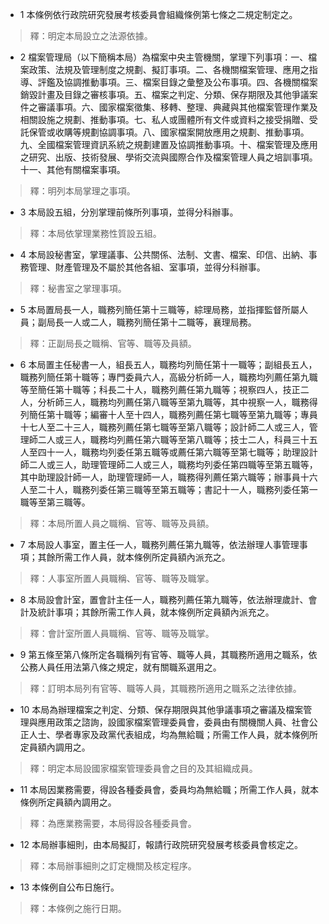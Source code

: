 * 1 本條例依行政院研究發展考核委員會組織條例第七條之二規定制定之。

> 釋：明定本局設立之法源依據。

* 2 檔案管理局（以下簡稱本局）為檔案中央主管機關，掌理下列事項：一、檔案政策、法規及管理制度之規劃、擬訂事項。二、各機關檔案管理、應用之指導、評鑑及協調推動事項。三、檔案目錄之彙整及公布事項。四、各機關檔案銷毀計畫及目錄之審核事項。五、檔案之判定、分類、保存期限及其他爭議案件之審議事項。六、國家檔案徵集、移轉、整理、典藏與其他檔案管理作業及相關設施之規劃、推動事項。七、私人或團體所有文件或資料之接受捐贈、受託保管或收購等規劃協調事項。八、國家檔案開放應用之規劃、推動事項。九、全國檔案管理資訊系統之規劃建置及協調推動事項。十、檔案管理及應用之研究、出版、技術發展、學術交流與國際合作及檔案管理人員之培訓事項。十一、其他有關檔案事項。

> 釋：明列本局掌理之事項。

* 3 本局設五組，分別掌理前條所列事項，並得分科辦事。

> 釋：本局依掌理業務性質設五組。

* 4 本局設秘書室，掌理議事、公共關係、法制、文書、檔案、印信、出納、事務管理、財產管理及不屬於其他各組、室事項，並得分科辦事。

> 釋：秘書室之掌理事項。

* 5 本局置局長一人，職務列簡任第十三職等，綜理局務，並指揮監督所屬人員；副局長一人或二人，職務列簡任第十二職等，襄理局務。

> 釋：正副局長之職稱、官等、職等及員額。

* 6 本局置主任秘書一人，組長五人，職務均列簡任第十一職等；副組長五人，職務列簡任第十職等；專門委員六人，高級分析師一人，職務均列薦任第九職等至簡任第十職等；科長二十人，職務列薦任第九職等；視察四人，技正二人，分析師三人，職務均列薦任第八職等至第九職等，其中視察一人，職務得列簡任第十職等；編審十人至十四人，職務列薦任第七職等至第九職等；專員十七人至二十三人，職務列薦任第七職等至第八職等；設計師二人或三人，管理師二人或三人，職務均列薦任第六職等至第八職等；技士二人，科員三十五人至四十一人，職務均列委任第五職等或薦任第六職等至第七職等；助理設計師二人或三人，助理管理師二人或三人，職務均列委任第四職等至第五職等，其中助理設計師一人，助理管理師一人，職務得列薦任第六職等；辦事員十六人至二十人，職務列委任第三職等至第五職等；書記十一人，職務列委任第一職等至第三職等。

> 釋：本局所置人員之職稱、官等、職等及員額。

* 7 本局設人事室，置主任一人，職務列薦任第九職等，依法辦理人事管理事項；其餘所需工作人員，就本條例所定員額內派充之。

> 釋：人事室所置人員職稱、官等、職等及職掌。

* 8 本局設會計室，置會計主任一人，職務列薦任第九職等，依法辦理歲計、會計及統計事項；其餘所需工作人員，就本條例所定員額內派充之。

> 釋：會計室所置人員職稱、官等、職等及職掌。

* 9 第五條至第八條所定各職稱列有官等、職等人員，其職務所適用之職系，依公務人員任用法第八條之規定，就有關職系選用之。

> 釋：訂明本局列有官等、職等人員，其職務所適用之職系之法律依據。

* 10 本局為辦理檔案之判定、分類、保存期限與其他爭議事項之審議及檔案管理與應用政策之諮詢，設國家檔案管理委員會，委員由有關機關人員、社會公正人士、學者專家及政黨代表組成，均為無給職；所需工作人員，就本條例所定員額內調用之。

> 釋：明定本局設國家檔案管理委員會之目的及其組織成員。

* 11 本局因業務需要，得設各種委員會，委員均為無給職；所需工作人員，就本條例所定員額內調用之。

> 釋：為應業務需要，本局得設各種委員會。

* 12 本局辦事細則，由本局擬訂，報請行政院研究發展考核委員會核定之。

> 釋：本局辦事細則之訂定機關及核定程序。

* 13 本條例自公布日施行。

> 釋：本條例之施行日期。

